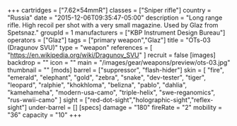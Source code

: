 +++
cartridges = ["7.62×54mmR"]
classes = ["Sniper rifle"]
country = "Russia"
date = "2015-12-06T09:35:47-05:00"
description = "Long range rifle. High recoil per shot with a very small magazine. Used by Glaz from Spetsnaz."
groupId = 1
manufacturers = ["KBP Instrument Design Bureau"]
operators = ["Glaz"]
tags = ["primary weapon","Glaz"]
title = "OTs-03 (Dragunov SVU)"
type = "weapon"
references = [
  "https://en.wikipedia.org/wiki/Dragunov_SVU"
]
recruit = false
[images]
  backdrop = ""
  icon = ""
  main = "/images/gear/weapons/preview/ots-03.jpg"
  thumbnail = ""
[mods]
  barrel = ["suppressor", "flash-hider"]
  skin = [
    "fire",
    "emerald",
    "elephant",
    "gold",
    "zebra",
    "snake",
    "dev-tester",
    "tiger",
    "leopard",
    "ralphie",
    "khokhloma",
    "belizna",
    "pablo",
    "dahlia",
    "kamehameha",
    "modern-usa-camo",
    "triple-helix",
    "swe-reganomics",
    "rus-wwii-camo"
  ]
  sight = ["red-dot-sight","holographic-sight","reflex-sight"]
  under-barrel = []
[specs]
  damage = "180"
  fireRate = "2"
  mobility = "36"
  capacity = "10"
+++
